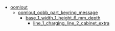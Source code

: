 * [oomlout](oomlout)
  * [oomlout_oobb_part_keyring_message](oomlout/oomlout_oobb_part_keyring_message)
    * [base_1_width_1_height_6_mm_depth](oomlout/oomlout_oobb_part_keyring_message/base_1_width_1_height_6_mm_depth)
      * [line_1_charging_line_2_cabinet_extra](oomlout/oomlout_oobb_part_keyring_message/base_1_width_1_height_6_mm_depth/line_1_charging_line_2_cabinet_extra)

